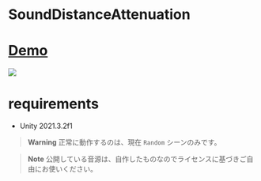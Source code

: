 # SoundDistanceAttenuation

# [Demo](https://unityroom.com/games/sounddistanceattenuation)

![](Docs/AudioDemo.gif)

# requirements

* Unity 2021.3.2f1

> **Warning**
> 正常に動作するのは、現在 `Random` シーンのみです。

> **Note**
> 公開している音源は、自作したものなのでライセンスに基づきご自由にお使いください。
